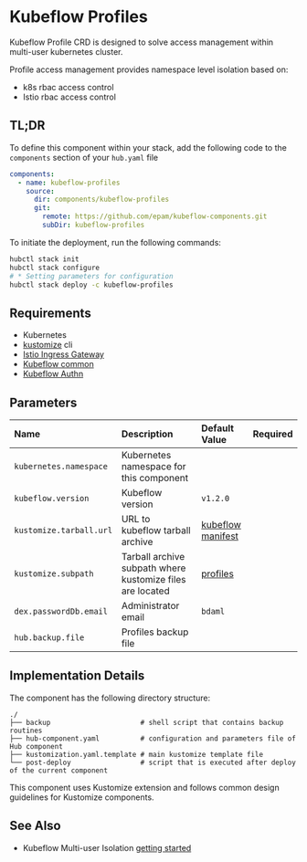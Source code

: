 # Kubeflow Profiles

Kubeflow Profile CRD is designed to solve access management within multi-user kubernetes cluster.

Profile access management provides namespace level isolation based on:

* k8s rbac access control
* Istio rbac access control

## TL;DR

To define this component within your stack, add the following code to the `components` section of your  `hub.yaml` file

```yaml
components:
  - name: kubeflow-profiles
    source:
      dir: components/kubeflow-profiles
      git:
        remote: https://github.com/epam/kubeflow-components.git
        subDir: kubeflow-profiles
```

To initiate the deployment, run the following commands:

  ```bash
hubctl stack init
hubctl stack configure
# * Setting parameters for configuration
hubctl stack deploy -c kubeflow-profiles
```

## Requirements

- Kubernetes
- [kustomize](https://kustomize.io) cli
- [Istio Ingress Gateway](../istio-ingressgateway)
- [Kubeflow common](../kubeflow-common)
- [Kubeflow Authn](../kubeflow-authn)

## Parameters

| Name                    | Description                                               | Default Value                                                                        | Required |
|:------------------------|:----------------------------------------------------------|:-------------------------------------------------------------------------------------|:--------:|
| `kubernetes.namespace`  | Kubernetes namespace for this component                   |                                                                                      |          |
| `kubeflow.version`      | Kubeflow version                                          | `v1.2.0`                                                                             |          |
| `kustomize.tarball.url` | URL to kubeflow tarball archive                           | [kubeflow manifest](https://github.com/kubeflow/manifests/tree/master)               |          |
| `kustomize.subpath`     | Tarball archive subpath where kustomize files are located | [profiles](https://github.com/kubeflow/manifests/tree/master/apps/profiles/upstream) |          |
| `dex.passwordDb.email`  | Administrator email                                       | `bdaml`                                                                              |          |
| `hub.backup.file`       | Profiles backup file                                      |                                                                                      |          |

## Implementation Details

The component has the following directory structure:

```text
./
├── backup                      # shell script that contains backup routines
├── hub-component.yaml          # configuration and parameters file of Hub component
├── kustomization.yaml.template # main kustomize template file
└── post-deploy                 # script that is executed after deploy of the current component
```

This component uses Kustomize extension and follows common design guidelines for Kustomize components.

## See Also

* Kubeflow Multi-user
  Isolation [getting started](https://www.kubeflow.org/docs/components/multi-tenancy/getting-started/)
